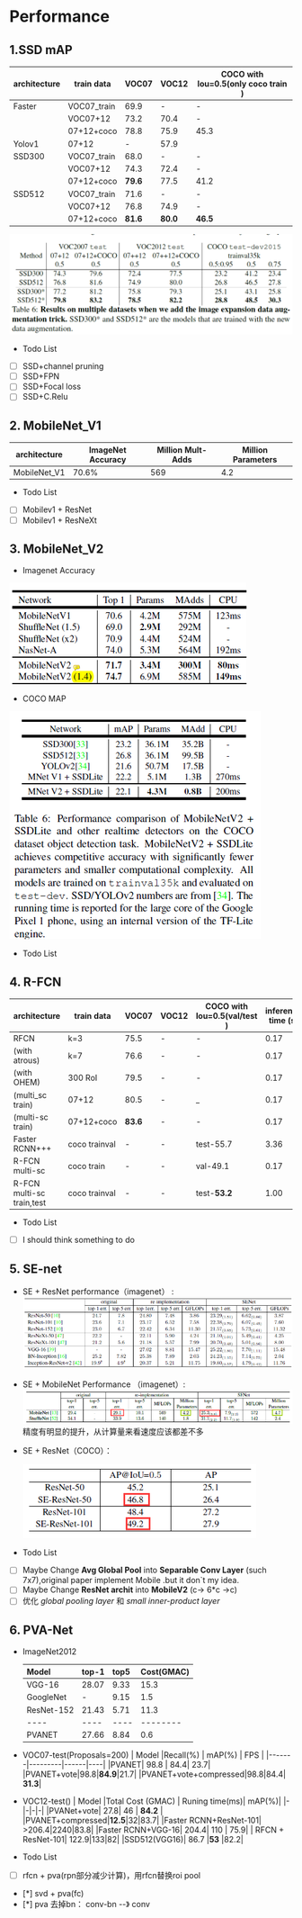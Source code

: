 # Performance

## 1.SSD mAP
| architecture |train data| VOC07 | VOC12 | COCO with Iou=0.5(only coco train ) | 
| ---- | ---- | ---- | ----- | -------|
| Faster | VOC07_train | 69.9| - |- |
|        | VOC07+12   | 73.2| 70.4|-|
|        | 07+12+coco| 78.8| 75.9 | 45.3|
| Yolov1 | 07+12     | - | 57.9|
| SSD300 | VOC07_train | 68.0| - |-|
|        | VOC07+12   | 74.3| 72.4 |-|
|        | 07+12+coco| __79.6__| 77.5|41.2|
| SSD512 | VOC07_train | 71.6|  -|-|
|        | VOC07+12   | 76.8| 74.9|-|
|        | 07+12+coco| __81.6__|__80.0__|__46.5__|


![ssd_result](../data_images/ssd_result.png)
* Todo List
- [ ] SSD+channel pruning
- [ ] SSD+FPN
- [ ] SSD+Focal loss
- [ ] SSD+C.Relu 
## 2. MobileNet_V1
| architecture |ImageNet Accuracy| Million Mult-Adds | Million Parameters  |
| ---- | ---- | ---- | ----- |
| MobileNet_V1 | 70.6% | 569  | 4.2 |

* Todo List
- [ ] Mobilev1 + ResNet
- [ ] Mobilev1 + ResNeXt 

## 3. MobileNet_V2
* Imagenet Accuracy

![imagenet](../data_images/mobileV2_imagenet.png)

* COCO MAP

![imagenet](../data_images/mobileNetv2_coco.png)

* Todo List

## 4. R-FCN
| architecture |train data| VOC07 | VOC12 | COCO with Iou=0.5(val/test ) |  inference time (s)|
| ----         | ----     | ----  | ----- | -------       |   -  |
| RFCN         |   k=3    | 75.5  |   -   |   -           | 0.17 |
| (with atrous)|   k=7    | 76.6  |   -   |   -           | 0.17 |
| (with OHEM)  |  300 RoI | 79.5  |   -   |     -         | 0.17 |
| (multi_sc train)|07+12  | 80.5  |   -   |     _         | 0.17 |
|(multi-sc train)|07+12+coco|__83.6__ |   -   |     -         | 0.17 |
|Faster RCNN+++|  coco trainval | -  | -  |  test-55.7    | 3.36 |
| R-FCN multi-sc | coco train | - | -     |  val-49.1     | 0.17 |
| R-FCN multi-sc train,test| coco trainval |-|-| test-__53.2__| 1.00 |

* Todo List
- [ ] I should think something to do

## 5. SE-net
* SE + ResNet performance（imagenet） :
![se_resnet](../data_images/se_resnet.png)
* SE + MobileNet Performance （imagenet）:
![se_mobile](../data_images/se_mobile.png)
精度有明显的提升，从计算量来看速度应该都差不多
* SE + ResNet（COCO）：

    ![coco](../data_images/se_coco.png)
* Todo List
- [ ] Maybe Change __Avg Global Pool__ into __Separable Conv Layer__ (such 7x7),original paper implement Mobile .but it don`t my idea. 
- [ ] Maybe Change __ResNet archit__ into __MobileV2__ (c-> 6*c ->c)
- [ ] 优化 _global pooling layer_ 和 _small inner-product layer_

## 6. PVA-Net

* ImageNet2012

    | Model |top-1 | top5 | Cost(GMAC) |
    | ----  | ---- | ---- |--------|
    | VGG-16| 28.07| 9.33 | 15.3   |
    |GoogleNet| -  | 9.15 | 1.5    |
    | ResNet-152| 21.43 | 5.71 |11.3|
    | ----  | ---- | ---- |--------|
    |PVANET | 27.66 | 8.84 | 0.6  |
* VOC07-test(Proposals=200)
    | Model |Recall(%) | mAP(%) | FPS |
    |-------|---------|------|----|
    |PVANET| 98.8 | 84.4| 23.7|
    |PVANET+vote|98.8|__84.9__|21.7|
    |PVANET+vote+compressed|98.8|84.4|   __31.3__|

* VOC12-test()
    | Model |Total Cost (GMAC) | Runing time(ms)| mAP(%)|
    |-|-|-|-|
    |PVANet+vote| 27.8| 46 | __84.2__ |
    |PVANET+compressed|__12.5__|32|83.7|
    |Faster RCNN+ResNet-101| >206.4|2240|83.8|
    |Faster RCNN+VGG-16| 204.4| 110 | 75.9|
    | RFCN + ResNet-101| 122.9|133|82|
    |SSD512(VGG16)| 86.7 |__53__ |82.2|



* Todo List

- [ ] rfcn + pva(rpn部分减少计算)，用rfcn替换roi pool
- [*] svd + pva(fc)
- [*] pva 去掉bn：  conv-bn  --》 conv
